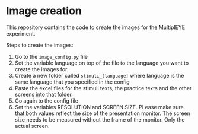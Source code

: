 # Image creation

This repository contains the code to create the images for the MultiplEYE experiment.

Steps to create the images:
1. Go to the `image_config.py` file
2. Set the variable language on top of the file to the language you want to create the images for.
3. Create a new folder called `stimuli_[language]` where language is the same language that you specified in the config
4. Paste the excel files for the stimuli texts, the practice texts and the other screens into that folder.
5. Go again to the config file
6. Set the variables RESOLUTION and SCREEN SIZE. PLease make sure that both values reflect the size of the presentation monitor.
 The screen size needs to be measured without the frame of the monitor. Only the actual screen.